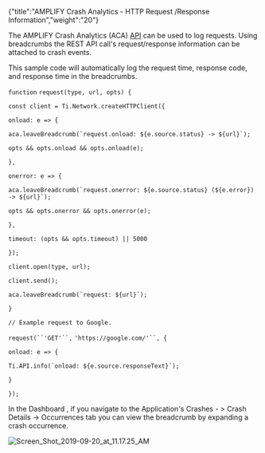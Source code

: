 {"title":"AMPLIFY Crash Analytics - HTTP Request /Response Information","weight":"20"} 

The AMPLIFY Crash Analytics (ACA) [API](https://docs.appcelerator.com/platform/latest/#!/api/Modules.ACA) can be used to log requests. Using breadcrumbs the REST API call's request/response information can be attached to crash events.

This sample code will automatically log the request time, response code, and response time in the breadcrumbs.

`function` `request(type, url, opts) {`

`const client = Ti.Network.createHTTPClient({`

`onload: e => {`

``aca.leaveBreadcrumb(`request.onload: ${e.source.status} -> ${url}`);``

`opts && opts.onload && opts.onload(e);`

`},`

`onerror: e => {`

``aca.leaveBreadcrumb(`request.onerror: ${e.source.status} (${e.error}) -> ${url}`);``

`opts && opts.onerror && opts.onerror(e);`

`},`

`timeout: (opts && opts.timeout) || 5000`

`});`

`client.open(type, url);`

`client.send();`

``aca.leaveBreadcrumb(`request: ${url}`);``

`}`

`// Example request to Google.`

`request(``'GET'``,` `'https://google.com/'``, {`

`onload: e => {`

``Ti.API.info(`onload: ${e.source.responseText}`);``

`}`

`});`

In the Dashboard , if you navigate to the Application's Crashes - > Crash Details -> Occurrences tab you can view the breadcrumb by expanding a crash occurrence.

![Screen_Shot_2019-09-20_at_11.17.25_AM](/Images/appc/download/attachments/60148834/Screen_Shot_2019-09-20_at_11.17.25_AM.png)